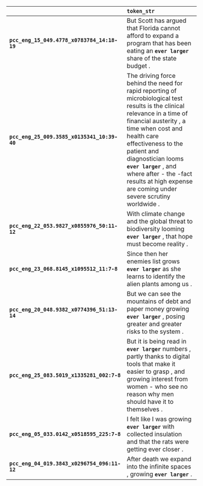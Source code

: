 |                                              | `token_str`                                                                                                                                                                                                                                                                                                                                                   |
|:---------------------------------------------|:--------------------------------------------------------------------------------------------------------------------------------------------------------------------------------------------------------------------------------------------------------------------------------------------------------------------------------------------------------------|
| **`pcc_eng_15_049.4778_x0783784_14:18-19`**  | But Scott has argued that Florida cannot afford to expand a program that has been eating an __`ever larger`__ share of the state budget .                                                                                                                                                                                                                     |
| **`pcc_eng_25_009.3585_x0135341_10:39-40`**  | The driving force behind the need for rapid reporting of microbiological test results is the clinical relevance in a time of financial austerity , a time when cost and health care effectiveness to the patient and diagnostician looms __`ever larger`__ , and where after - the -fact results at high expense are coming under severe scrutiny worldwide . |
| **`pcc_eng_22_053.9827_x0855976_50:11-12`**  | With climate change and the global threat to biodiversity looming __`ever larger`__ , that hope must become reality .                                                                                                                                                                                                                                         |
| **`pcc_eng_23_068.8145_x1095512_11:7-8`**    | Since then her enemies list grows __`ever larger`__ as she learns to identify the alien plants among us .                                                                                                                                                                                                                                                     |
| **`pcc_eng_20_048.9382_x0774396_51:13-14`**  | But we can see the mountains of debt and paper money growing __`ever larger`__ , posing greater and greater risks to the system .                                                                                                                                                                                                                             |
| **`pcc_eng_25_083.5019_x1335281_002:7-8`**   | But it is being read in __`ever larger`__ numbers , partly thanks to digital tools that make it easier to grasp , and growing interest from women - who see no reason why men should have it to themselves .                                                                                                                                                  |
| **`pcc_eng_05_033.0142_x0518595_225:7-8`**   | I felt like I was growing __`ever larger`__ with collected insulation and that the rats were getting ever closer .                                                                                                                                                                                                                                            |
| **`pcc_eng_04_019.3843_x0296754_096:11-12`** | After death we expand into the infinite spaces , growing __`ever larger`__ .                                                                                                                                                                                                                                                                                  |